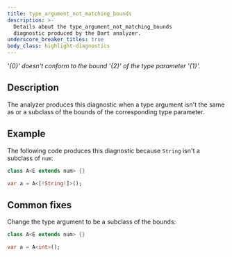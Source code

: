 ```yaml
---
title: type_argument_not_matching_bounds
description: >-
  Details about the type_argument_not_matching_bounds
  diagnostic produced by the Dart analyzer.
underscore_breaker_titles: true
body_class: highlight-diagnostics
---
```


_'{0}' doesn't conform to the bound '{2}' of the type parameter '{1}'._

## Description

The analyzer produces this diagnostic when a type argument isn't the same
as or a subclass of the bounds of the corresponding type parameter.

## Example

The following code produces this diagnostic because `String` isn't a
subclass of `num`:

```dart
class A<E extends num> {}

var a = A<[!String!]>();
```

## Common fixes

Change the type argument to be a subclass of the bounds:

```dart
class A<E extends num> {}

var a = A<int>();
```
